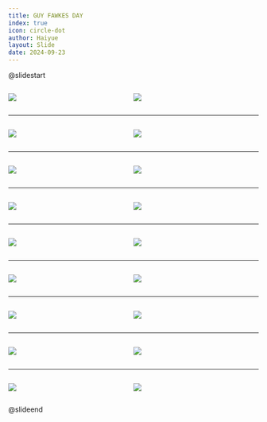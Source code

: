 ```yaml
---
title: GUY FAWKES DAY
index: true
icon: circle-dot
author: Haiyue
layout: Slide
date: 2024-09-23
---
```

 
@slidestart

<div style="display:flex">
<div style="flex:1">

![](https://raw.githubusercontent.com/yclord/reading/refs/heads/master/english/Level-S/GUY%20FAWKES%20DAY/001.webp)
</div>
<div style="flex:1">

![](https://raw.githubusercontent.com/yclord/reading/refs/heads/master/english/Level-S/GUY%20FAWKES%20DAY/002.webp)
</div>
</div>

---

<div style="display:flex">
<div style="flex:1">

![](https://raw.githubusercontent.com/yclord/reading/refs/heads/master/english/Level-S/GUY%20FAWKES%20DAY/003.webp)
</div>
<div style="flex:1">

![](https://raw.githubusercontent.com/yclord/reading/refs/heads/master/english/Level-S/GUY%20FAWKES%20DAY/004.webp)
</div>
</div>

---

<div style="display:flex">
<div style="flex:1">

![](https://raw.githubusercontent.com/yclord/reading/refs/heads/master/english/Level-S/GUY%20FAWKES%20DAY/005.webp)
</div>
<div style="flex:1">

![](https://raw.githubusercontent.com/yclord/reading/refs/heads/master/english/Level-S/GUY%20FAWKES%20DAY/006.webp)
</div>
</div>

---

<div style="display:flex">
<div style="flex:1">

![](https://raw.githubusercontent.com/yclord/reading/refs/heads/master/english/Level-S/GUY%20FAWKES%20DAY/007.webp)
</div>
<div style="flex:1">

![](https://raw.githubusercontent.com/yclord/reading/refs/heads/master/english/Level-S/GUY%20FAWKES%20DAY/008.webp)
</div>
</div>

---

<div style="display:flex">
<div style="flex:1">

![](https://raw.githubusercontent.com/yclord/reading/refs/heads/master/english/Level-S/GUY%20FAWKES%20DAY/009.webp)
</div>
<div style="flex:1">

![](https://raw.githubusercontent.com/yclord/reading/refs/heads/master/english/Level-S/GUY%20FAWKES%20DAY/010.webp)
</div>
</div>

---

<div style="display:flex">
<div style="flex:1">

![](https://raw.githubusercontent.com/yclord/reading/refs/heads/master/english/Level-S/GUY%20FAWKES%20DAY/011.webp)
</div>
<div style="flex:1">

![](https://raw.githubusercontent.com/yclord/reading/refs/heads/master/english/Level-S/GUY%20FAWKES%20DAY/012.webp)
</div>
</div>

---

<div style="display:flex">
<div style="flex:1">

![](https://raw.githubusercontent.com/yclord/reading/refs/heads/master/english/Level-S/GUY%20FAWKES%20DAY/013.webp)
</div>
<div style="flex:1">

![](https://raw.githubusercontent.com/yclord/reading/refs/heads/master/english/Level-S/GUY%20FAWKES%20DAY/014.webp)
</div>
</div>

---

<div style="display:flex">
<div style="flex:1">

![](https://raw.githubusercontent.com/yclord/reading/refs/heads/master/english/Level-S/GUY%20FAWKES%20DAY/015.webp)
</div>
<div style="flex:1">

![](https://raw.githubusercontent.com/yclord/reading/refs/heads/master/english/Level-S/GUY%20FAWKES%20DAY/016.webp)
</div>
</div>

---

<div style="display:flex">
<div style="flex:1">

![](https://raw.githubusercontent.com/yclord/reading/refs/heads/master/english/Level-S/GUY%20FAWKES%20DAY/017.webp)
</div>
<div style="flex:1">

![](https://raw.githubusercontent.com/yclord/reading/refs/heads/master/english/Level-S/GUY%20FAWKES%20DAY/018.webp)
</div>
</div>

@slideend